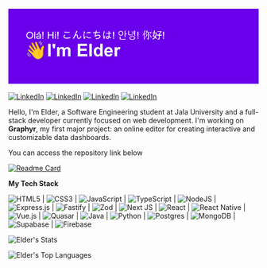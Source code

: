 [![I'm Elder](header.png)](header.png)

[![LinkedIn](https://img.shields.io/badge/Follow-%230077B5.svg?style=for-the-badge&logo=linkedin&logoColor=white)](https://www.linkedin.com/comm/mynetwork/discovery-see-all?usecase=PEOPLE_FOLLOWS&followMember=ro-elder)
[![LinkedIn](https://img.shields.io/badge/Me-%230077B5.svg?style=for-the-badge&logo=linkedin&logoColor=white)](https://www.linkedin.com/comm/mynetwork/discovery-see-all?usecase=PEOPLE_FOLLOWS&followMember=ro-elder)
[![LinkedIn](https://img.shields.io/badge/On-%230077B5.svg?style=for-the-badge&logo=linkedin&logoColor=white)](https://www.linkedin.com/comm/mynetwork/discovery-see-all?usecase=PEOPLE_FOLLOWS&followMember=ro-elder)
[![LinkedIn](https://img.shields.io/badge/LinkedIn-%230077B5.svg?style=for-the-badge&logo=linkedin&logoColor=white)](https://www.linkedin.com/comm/mynetwork/discovery-see-all?usecase=PEOPLE_FOLLOWS&followMember=ro-elder)

Hello, I'm Elder, a Software Engineering student at Jala University and a full-stack developer currently focused on web development. I'm working on **Graphyr**, my first major project: an online editor for creating interactive and customizable data dashboards.

You can access the repository link below

[![Readme Card](https://github-readme-stats.vercel.app/api/pin/?username=Gacktto&repo=Graphyr&theme=dark&bg_color=00000000&hide_border=true&)](https://github.com/Gacktto/Graphyr)

**My Tech Stack**

![HTML5](https://img.shields.io/badge/html5-%23E34F26.svg?style=for-the-badge&logo=html5&logoColor=white) | ![CSS3](https://img.shields.io/badge/css3-%231572B6.svg?style=for-the-badge&logo=css3&logoColor=white) | ![JavaScript](https://img.shields.io/badge/javascript-%23323330.svg?style=for-the-badge&logo=javascript&logoColor=%23F7DF1E) | ![TypeScript](https://img.shields.io/badge/typescript-%23007ACC.svg?style=for-the-badge&logo=typescript&logoColor=white) | ![NodeJS](https://img.shields.io/badge/node.js-6DA55F?style=for-the-badge&logo=node.js&logoColor=white) | ![Express.js](https://img.shields.io/badge/express.js-%23404d59.svg?style=for-the-badge&logo=express&logoColor=%2361DAFB) | ![Fastify](https://img.shields.io/badge/fastify-%23000000.svg?style=for-the-badge&logo=fastify&logoColor=white) | ![Zod](https://img.shields.io/badge/zod-%233068b7.svg?style=for-the-badge&logo=zod&logoColor=white) | ![Next JS](https://img.shields.io/badge/Next-black?style=for-the-badge&logo=next.js&logoColor=white) | ![React](https://img.shields.io/badge/react-%2320232a.svg?style=for-the-badge&logo=react&logoColor=%2361DAFB) | ![React Native](https://img.shields.io/badge/react_native-%2320232a.svg?style=for-the-badge&logo=react&logoColor=%2361DAFB) | ![Vue.js](https://img.shields.io/badge/vuejs-%2335495e.svg?style=for-the-badge&logo=vuedotjs&logoColor=%234FC08D) | ![Quasar](https://img.shields.io/badge/Quasar-16B7FB?style=for-the-badge&logo=quasar&logoColor=black) 
| ![Java](https://img.shields.io/badge/java-%23ED8B00.svg?style=for-the-badge&logo=openjdk&logoColor=white) | ![Python](https://img.shields.io/badge/python-3670A0?style=for-the-badge&logo=python&logoColor=ffdd54)
| ![Postgres](https://img.shields.io/badge/postgres-%23316192.svg?style=for-the-badge&logo=postgresql&logoColor=white) | ![MongoDB](https://img.shields.io/badge/MongoDB-%234ea94b.svg?style=for-the-badge&logo=mongodb&logoColor=white) | ![Supabase](https://img.shields.io/badge/Supabase-3ECF8E?style=for-the-badge&logo=supabase&logoColor=white) | ![Firebase](https://img.shields.io/badge/firebase-a08021?style=for-the-badge&logo=firebase&logoColor=ffcd34)

![Elder's Stats](https://github-readme-stats.vercel.app/api?username=Gacktto&theme=dark&show_icons=true&hide_border=true&rank_icon=github&bg_color=00000000&include_private=true)

![Elder's Top Languages](https://github-readme-stats.vercel.app/api/top-langs/?username=Gacktto&theme=dark&show_icons=true&hide_border=true&layout=compact&bg_color=00000000)
